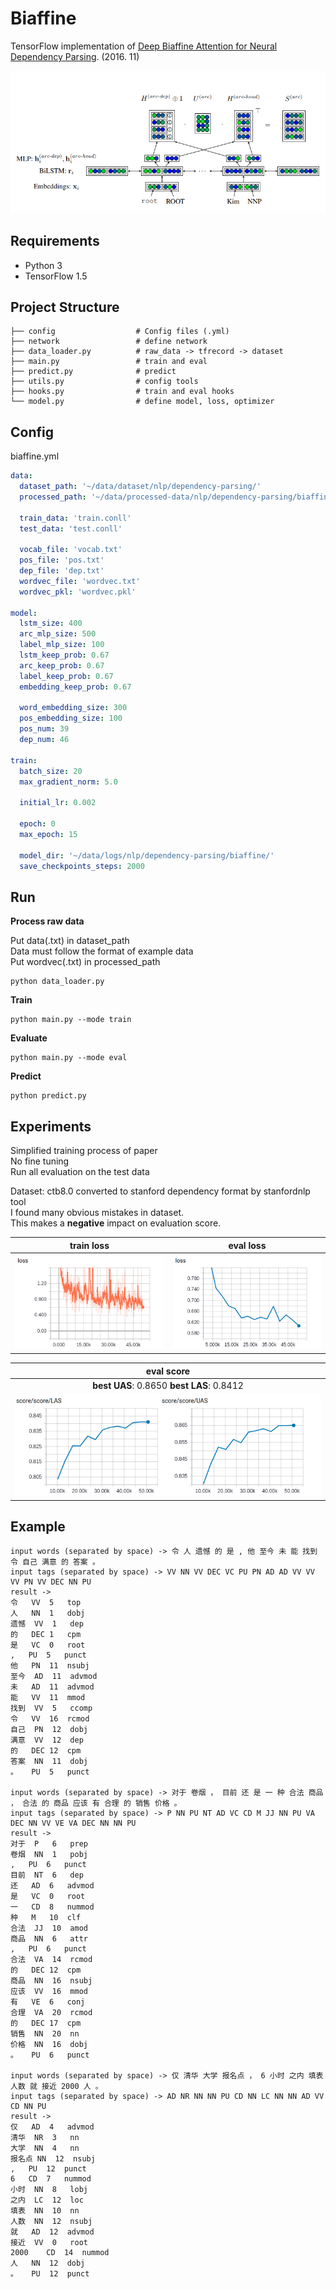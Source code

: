 # Biaffine

TensorFlow implementation of [Deep Biaffine Attention for Neural Dependency Parsing](https://arxiv.org/pdf/1611.01734.pdf). (2016. 11)

![images](images/paper.png)

## Requirements

- Python 3
- TensorFlow 1.5


## Project Structure


    ├── config                  # Config files (.yml)
    ├── network                 # define network
    ├── data_loader.py          # raw_data -> tfrecord -> dataset
    ├── main.py                 # train and eval
    ├── predict.py              # predict
    ├── utils.py                # config tools
    ├── hooks.py                # train and eval hooks
    └── model.py                # define model, loss, optimizer
    

## Config

biaffine.yml

```yml
data:
  dataset_path: '~/data/dataset/nlp/dependency-parsing/'
  processed_path: '~/data/processed-data/nlp/dependency-parsing/biaffine/'

  train_data: 'train.conll'
  test_data: 'test.conll'

  vocab_file: 'vocab.txt'
  pos_file: 'pos.txt'
  dep_file: 'dep.txt'
  wordvec_file: 'wordvec.txt'
  wordvec_pkl: 'wordvec.pkl'

model:
  lstm_size: 400
  arc_mlp_size: 500
  label_mlp_size: 100
  lstm_keep_prob: 0.67
  arc_keep_prob: 0.67
  label_keep_prob: 0.67
  embedding_keep_prob: 0.67

  word_embedding_size: 300
  pos_embedding_size: 100
  pos_num: 39
  dep_num: 46

train:
  batch_size: 20
  max_gradient_norm: 5.0

  initial_lr: 0.002

  epoch: 0
  max_epoch: 15

  model_dir: '~/data/logs/nlp/dependency-parsing/biaffine/'
  save_checkpoints_steps: 2000
```


## Run

**Process raw data**

Put data(.txt) in dataset_path  
Data must follow the format of example data  
Put wordvec(.txt) in processed_path

```
python data_loader.py
```

**Train**

```
python main.py --mode train
```

**Evaluate**

```
python main.py --mode eval
```

**Predict**  
```
python predict.py
```

## Experiments

Simplified training process of paper   
No fine tuning  
Run all evaluation on the test data

Dataset: ctb8.0 converted to stanford dependency format by stanfordnlp tool  
I found many obvious mistakes in dataset.  
This makes a **negative** impact on evaluation score.


|train loss|eval loss|
| :----------:| :----------: |
|![images](images/train-loss.png)|![images](images/eval-loss.png)|

|eval score|
| :----------:|
|**best UAS**: 0.8650 **best LAS**: 0.8412 |
|![images](images/score.png)|


## Example


```
input words (separated by space) -> 令 人 遗憾 的 是 , 他 至今 未 能 找到 令 自己 满意 的 答案 。
input tags (separated by space) -> VV NN VV DEC VC PU PN AD AD VV VV VV PN VV DEC NN PU
result ->
令	VV	5	top
人	NN	1	dobj
遗憾	VV	1	dep
的	DEC	1	cpm
是	VC	0	root
,	PU	5	punct
他	PN	11	nsubj
至今	AD	11	advmod
未	AD	11	advmod
能	VV	11	mmod
找到	VV	5	ccomp
令	VV	16	rcmod
自己	PN	12	dobj
满意	VV	12	dep
的	DEC	12	cpm
答案	NN	11	dobj
。	PU	5	punct

input words (separated by space) -> 对于 卷烟 ， 目前 还 是 一 种 合法 商品 ， 合法 的 商品 应该 有 合理 的 销售 价格 。
input tags (separated by space) -> P NN PU NT AD VC CD M JJ NN PU VA DEC NN VV VE VA DEC NN NN PU
result ->
对于	P	6	prep
卷烟	NN	1	pobj
,	PU	6	punct
目前	NT	6	dep
还	AD	6	advmod
是	VC	0	root
一	CD	8	nummod
种	M	10	clf
合法	JJ	10	amod
商品	NN	6	attr
,	PU	6	punct
合法	VA	14	rcmod
的	DEC	12	cpm
商品	NN	16	nsubj
应该	VV	16	mmod
有	VE	6	conj
合理	VA	20	rcmod
的	DEC	17	cpm
销售	NN	20	nn
价格	NN	16	dobj
。	PU	6	punct

input words (separated by space) -> 仅 清华 大学 报名点 ， 6 小时 之内 填表 人数 就 接近 2000 人 。
input tags (separated by space) -> AD NR NN NN PU CD NN LC NN NN AD VV CD NN PU
result ->
仅	AD	4	advmod
清华	NR	3	nn
大学	NN	4	nn
报名点	NN	12	nsubj
,	PU	12	punct
6	CD	7	nummod
小时	NN	8	lobj
之内	LC	12	loc
填表	NN	10	nn
人数	NN	12	nsubj
就	AD	12	advmod
接近	VV	0	root
2000	CD	14	nummod
人	NN	12	dobj
。	PU	12	punct
```




